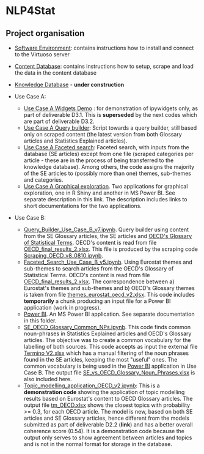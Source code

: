 # NLP4Stat
## Project organisation
- [Software Environment](Software%20Environment): contains instructions how to install and connect to the Virtuoso server 
- [Content Database](Content%20Database): contains instructions how to setup, scrape and load the data in the content database 
- [Knowledge Database](Content%20Database) - **under construction**
- Use Case A:
    - [Use Case A Widgets Demo](Use%20Case%20A/Use%20Case%20A%20Widgets%20Demo) : for demonstration of ipywidgets only, as part of deliverable D3.1. This is **superseded** by the next codes which are part of deliverable D3.2. 
    - [Use Case A Query builder](Use%20Case%20A/Use%20Case%20A%20Query%20builder): Script towards a query builder, still based only on scraped content (the latest version from both Glossary articles and Statistics Explained articles). 
    - [Use Case A Faceted search](Use%20Case%20A/Use%20Case%20A%20Faceted%20search): Faceted search, with inputs from the database (SE articles) except from one file (scraped categories per article - these are in the process of being transferred to the knowledge database). Among others, the code assigns the majority of the SE articles to (possibly more than one) themes, sub-themes and categories.
    - [Use Case A Graphical exploration](Use%20Case%20A/Use%20Case%20A%20Graphical%20exploration). Two applications for graphical exploration, one in R Shiny and another in MS Power BI. See separate description in this link. The description includes links to short documentations for the two applications.

- Use Case B:
     - [Query_Builder_Use_Case_B_v7.ipynb](https://github.com/eurostat/NLP4Stat/blob/testing/Use%20case%20B/Query_Builder_Use_Case_B_v7.ipynb). Query builder using content from the SE Glossary articles, the SE articles and [OECD's Glossary of Statistical Terms](https://stats.oecd.org/glossary/). OECD's content is read from file [OECD_final_results_2.xlsx](https://github.com/eurostat/NLP4Stat/blob/testing/Use%20case%20B/OECD_final_results_2.xlsx). This file is produced by the scraping code [Scraping_OECD_v8_0810.ipynb](https://github.com/eurostat/NLP4Stat/blob/testing/Use%20case%20B/Scraping_OECD_v8_0810.ipynb).
     - [Faceted_Search_Use_Case_B_v5.ipynb](https://github.com/eurostat/NLP4Stat/blob/testing/Use%20case%20B/Faceted_Search_Use_Case_B_v5.ipynb). Using Eurostat themes and sub-themes to search articles from the OECD's Glossary of Statistical Terms. OECD's content is read from file [OECD_final_results_2.xlsx](https://github.com/eurostat/NLP4Stat/blob/testing/Use%20case%20B/OECD_final_results_2.xlsx). The correspondence between a) Eurostat's themes and sub-themes and b) OECD's Glossary themes is taken from file [themes_eurostat_oecd_v2.xlsx](https://github.com/eurostat/NLP4Stat/blob/testing/Use%20case%20B/themes_eurostat_oecd_v2.xlsx). This code includes **temporarily** a chunk producing an input file for a Power BI application (work in progress).
     - [Power BI](https://github.com/eurostat/NLP4Stat/tree/testing/Use%20case%20B/Power%20BI). An MS Power BI application. See separate documentation in this folder.
     - [SE_OECD_Glossary_Common_NPs.ipynb](https://github.com/eurostat/NLP4Stat/blob/testing/Use%20case%20B/SE_OECD_Glossary_Common_NPs.ipynb). This code finds common noun-phrases in Statistics Explained articles and OECD's Glossary articles. The objective was to create a common vocabulary for the labelling of both sources. This code accepts as input the external file [Termino V2.xlsx](https://github.com/eurostat/NLP4Stat/blob/testing/Use%20case%20B/Termino%20V2.xlsx) which has a manual filtering of the noun phrases found in the SE articles, keeping the most "useful" ones.
The common vocabulary is being used in the [Power BI](https://github.com/eurostat/NLP4Stat/tree/testing/Use%20case%20B/Power%20BI) application in Use Case B. The output file [SE_vs_OECD_Glossary_Noun_Phrases.xlsx](https://github.com/eurostat/NLP4Stat/blob/testing/Use%20case%20B/SE_vs_OECD_Glossary_Noun_Phrases.xlsx) is also included here. 
     - [Topic_modelling_application_OECD_v2.ipynb](https://github.com/eurostat/NLP4Stat/blob/testing/Use%20case%20B/Topic_modelling_application_OECD_v2.ipynb): This is a **demonstration code** showing the application of topic modelling results based on Eurostat's content to OECD Glossary articles. The output file [tm_OECD.xlsx](https://github.com/eurostat/NLP4Stat/blob/testing/Use%20case%20B/tm_OECD.xlsx) shows the closest topics with probability >= 0.3, for each OECD article. The model is new, based on both SE articles and SE Glossary articles, hence different from the models submitted as part of deliverable D2.2 (**link**) and has a better overall coherence score (0.54). It is a demonstration code because the output only serves to show agreement between articles and topics and is not in the normal format for storage in the database. 

